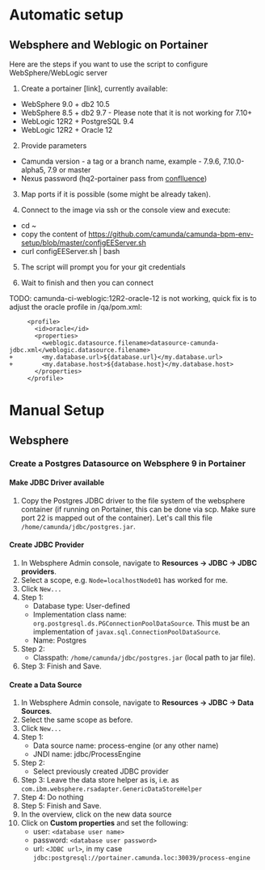 # Automatic setup

## Websphere and Weblogic on Portainer

Here are the steps if you want to use the script to configure WebSphere/WebLogic server

1. Create a portainer [link], currently available:

* WebSphere 9.0 + db2 10.5 
* WebSphere 8.5 + db2 9.7 - Please note that it is not working for 7.10+
* WebLogic 12R2 + PostgreSQL 9.4
* WebLogic 12R2 + Oracle 12

2. Provide parameters

* Camunda version - a tag or a branch name, example - 7.9.6, 7.10.0-alpha5, 7.9 or master
* Nexus password (hq2-portainer pass from [conflluence](https://app.camunda.com/confluence/display/SRE/New+machine+accounts+for+CI))

3. Map ports if it is possible (some might be already taken).

4. Connect to the image via ssh or the console view and execute:

* cd ~ 
* copy the content of https://github.com/camunda/camunda-bpm-env-setup/blob/master/configEEServer.sh
* curl configEEServer.sh | bash

5. The script will prompt you for your git credentials

6. Wait to finish and then you can connect


TODO: camunda-ci-weblogic:12R2-oracle-12 is not working, quick fix is to adjust the oracle profile in /qa/pom.xml:
```
     <profile>
       <id>oracle</id>
       <properties>
         <weblogic.datasource.filename>datasource-camunda-jdbc.xml</weblogic.datasource.filename>
+        <my.database.url>${database.url}</my.database.url>
+        <my.database.host>${database.host}</my.database.host>
       </properties>
     </profile>
```

# Manual Setup

## Websphere

### Create a Postgres Datasource on Websphere 9 in Portainer

#### Make JDBC Driver available

1. Copy the Postgres JDBC driver to the file system of the websphere container (if running on Portainer, this can be done via scp. Make sure port 22 is mapped out of the container). Let's call this file `/home/camunda/jdbc/postgres.jar`.

#### Create JDBC Provider

1. In Websphere Admin console, navigate to **Resources -> JDBC -> JDBC providers**.
1. Select a scope, e.g. `Node=localhostNode01` has worked for me.
1. Click `New...`
1. Step 1:
   * Database type: User-defined
   * Implementation class name: `org.postgresql.ds.PGConnectionPoolDataSource`. This must be an implementation of `javax.sql.ConnectionPoolDataSource`.
   * Name: Postgres
1. Step 2:
   * Classpath: `/home/camunda/jdbc/postgres.jar` (local path to jar file).
1. Step 3: Finish and Save.

#### Create a Data Source

1. In Websphere Admin console, navigate to **Resources -> JDBC -> Data Sources**.
1. Select the same scope as before.
1. Click `New...`
1. Step 1:
   * Data source name: process-engine (or any other name)
   * JNDI name: jdbc/ProcessEngine
1. Step 2:
   * Select previously created JDBC provider
1. Step 3: Leave the data store helper as is, i.e. as `com.ibm.websphere.rsadapter.GenericDataStoreHelper`
1. Step 4: Do nothing
1. Step 5: Finish and Save.
1. In the overview, click on the new data source
1. Click on **Custom properties** and set the following:
   * user: `<database user name>`
   * password: `<database user password>`
   * url: `<JDBC url>`, in my case `jdbc:postgresql://portainer.camunda.loc:30039/process-engine`
